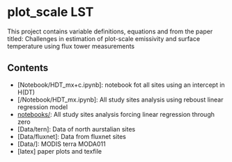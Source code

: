 # plot_scale LST 

This project contains variable definitions, equations and  from the paper titled: Challenges in estimation of plot-scale emissivity and surface temperature using flux tower measurements

## Contents

- [Notebook/HDT_mx+c.ipynb]: 
notebook fot all sites using an intercept in H(DT)
- [/Notebook/HDT_mx.ipynb]: 
All study sites analysis using reboust linear regression model
- [notebooks/](/Notebook/HDT_mx.ipynb):
All study sites analysis forcing linear regression through zero
- [Data/tern]:  Data of north aurstalian sites
- [Data/fluxnet]:  Data from fluxnet sites
- [Data/]:  MODIS terra MODA011
- [latex] paper plots and texfile

